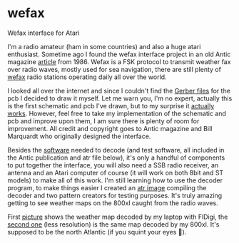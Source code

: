 # wefax
Wefax interface for Atari

I'm a radio amateur (ham in some countries) and also a huge atari enthusiast. Sometime ago I found the wefax interface project in an old Antic magazine <a href="https://www.atarimagazines.com/v5n5/wefaxinterface.html">article</a> from 1986. Wefax is a FSK protocol to transmit weather fax over radio waves, mostly used for sea navigation, there are still plenty of <a href="https://weatherfax.com/stations/">wefax</a> radio stations operating daily all over the world.

I looked all over the internet and since I couldn't find the <a href="https://github.com/fcordov/wefax/blob/main/Gerber_wefax-interface_PCB_wefax-interface_2024-03-15b.zip">Gerber files</a> for the pcb I decided to draw it myself. Let me warn you, I'm no expert, actually this is the first schematic and pcb I've drawn, but to my surprise it <a href="https://github.com/fcordov/wefax/blob/main/434384029_10161609972608217_6442181129421848494_n.jpg">actually works</a>. However, feel free to take my implementation of the schematic and pcb and improve upon them, I am sure there is plenty of room for improvement. All credit and copyright goes to Antic magazine and Bill Marquardt who originally designed the interface.

Besides the <a href="https://www.atarimagazines.com/v5n5/wefaxdecoder.html">software</a> needed to decode (and test software, all included in the Antic publication and atr file below), it's only a handful of components to put together the interface, you will also need a SSB radio receiver, an antenna and an Atari computer of course (it will work on both 8bit and ST models) to make all of this work. I'm still learning how to use the decoder program, to make things easier I created an <a href="https://github.com/fcordov/wefax/blob/main/wefax_comp.atr">atr image</a>  compiling the decoder and two pattern creators for testing purposes. It's truly  amazing getting to see weather maps on the 800xl caught from the radio waves.

First <a href="https://github.com/fcordov/wefax/blob/main/434399756_10161609972643217_3180203896414987201_n.jpg">picture</a> shows the weather map decoded by my laptop with FlDigi, the <a href="https://github.com/fcordov/wefax/blob/main/434385109_10161609972668217_2253848846511608338_n.jpg">second one</a> (less resolution) is the same map decoded by my 800xl. It's supposed to be the north Atlantic (if you squint your eyes 🙂).

